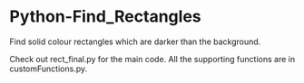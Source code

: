 # Python-Find_Rectangles
Find solid colour rectangles which are darker than the background.

Check out rect_final.py for the main code. All the supporting functions are in customFunctions.py.
